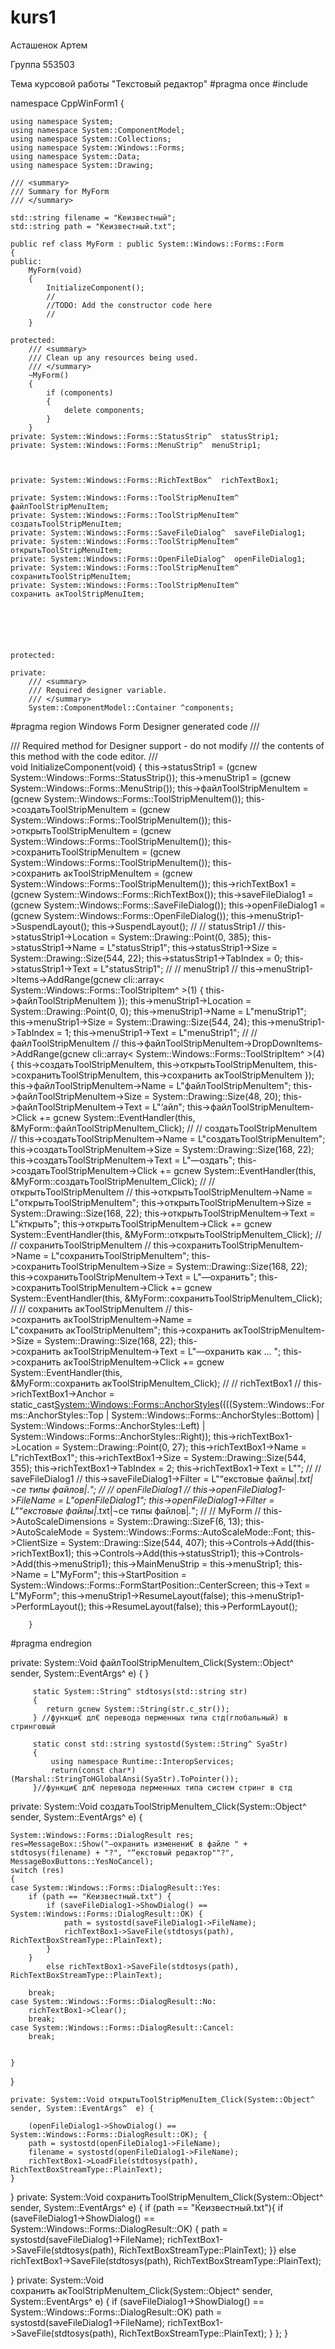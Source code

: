 # kurs1
Асташенок Артем

Группа 553503

Тема курсовой работы "Текстовый редактор"
#pragma once
#include <string>

namespace CppWinForm1 {

	using namespace System;
	using namespace System::ComponentModel;
	using namespace System::Collections;
	using namespace System::Windows::Forms;
	using namespace System::Data;
	using namespace System::Drawing;

	/// <summary>
	/// Summary for MyForm
	/// </summary>

	std::string filename = "Ќеизвестный";
	std::string path = "Ќеизвестный.txt";

	public ref class MyForm : public System::Windows::Forms::Form
	{
	public:
		MyForm(void)
		{
			InitializeComponent();
			//
			//TODO: Add the constructor code here
			//
		}

	protected:
		/// <summary>
		/// Clean up any resources being used.
		/// </summary>
		~MyForm()
		{
			if (components)
			{
				delete components;
			}
		}
	private: System::Windows::Forms::StatusStrip^  statusStrip1;
	private: System::Windows::Forms::MenuStrip^  menuStrip1;



	private: System::Windows::Forms::RichTextBox^  richTextBox1;

	private: System::Windows::Forms::ToolStripMenuItem^  файлToolStripMenuItem;
	private: System::Windows::Forms::ToolStripMenuItem^  создатьToolStripMenuItem;
	private: System::Windows::Forms::SaveFileDialog^  saveFileDialog1;
	private: System::Windows::Forms::ToolStripMenuItem^  открытьToolStripMenuItem;
	private: System::Windows::Forms::OpenFileDialog^  openFileDialog1;
	private: System::Windows::Forms::ToolStripMenuItem^  сохранитьToolStripMenuItem;
	private: System::Windows::Forms::ToolStripMenuItem^  сохранить акToolStripMenuItem;






	protected:

	private:
		/// <summary>
		/// Required designer variable.
		/// </summary>
		System::ComponentModel::Container ^components;

#pragma region Windows Form Designer generated code
		/// <summary>
		/// Required method for Designer support - do not modify
		/// the contents of this method with the code editor.
		/// </summary>
		void InitializeComponent(void)
		{
			this->statusStrip1 = (gcnew System::Windows::Forms::StatusStrip());
			this->menuStrip1 = (gcnew System::Windows::Forms::MenuStrip());
			this->файлToolStripMenuItem = (gcnew System::Windows::Forms::ToolStripMenuItem());
			this->создатьToolStripMenuItem = (gcnew System::Windows::Forms::ToolStripMenuItem());
			this->открытьToolStripMenuItem = (gcnew System::Windows::Forms::ToolStripMenuItem());
			this->сохранитьToolStripMenuItem = (gcnew System::Windows::Forms::ToolStripMenuItem());
			this->сохранить акToolStripMenuItem = (gcnew System::Windows::Forms::ToolStripMenuItem());
			this->richTextBox1 = (gcnew System::Windows::Forms::RichTextBox());
			this->saveFileDialog1 = (gcnew System::Windows::Forms::SaveFileDialog());
			this->openFileDialog1 = (gcnew System::Windows::Forms::OpenFileDialog());
			this->menuStrip1->SuspendLayout();
			this->SuspendLayout();
			// 
			// statusStrip1
			// 
			this->statusStrip1->Location = System::Drawing::Point(0, 385);
			this->statusStrip1->Name = L"statusStrip1";
			this->statusStrip1->Size = System::Drawing::Size(544, 22);
			this->statusStrip1->TabIndex = 0;
			this->statusStrip1->Text = L"statusStrip1";
			// 
			// menuStrip1
			// 
			this->menuStrip1->Items->AddRange(gcnew cli::array< System::Windows::Forms::ToolStripItem^  >(1) { this->файлToolStripMenuItem });
			this->menuStrip1->Location = System::Drawing::Point(0, 0);
			this->menuStrip1->Name = L"menuStrip1";
			this->menuStrip1->Size = System::Drawing::Size(544, 24);
			this->menuStrip1->TabIndex = 1;
			this->menuStrip1->Text = L"menuStrip1";
			// 
			// файлToolStripMenuItem
			// 
			this->файлToolStripMenuItem->DropDownItems->AddRange(gcnew cli::array< System::Windows::Forms::ToolStripItem^  >(4) {
				this->создатьToolStripMenuItem,
					this->открытьToolStripMenuItem, this->сохранитьToolStripMenuItem, this->сохранить акToolStripMenuItem
			});
			this->файлToolStripMenuItem->Name = L"файлToolStripMenuItem";
			this->файлToolStripMenuItem->Size = System::Drawing::Size(48, 20);
			this->файлToolStripMenuItem->Text = L"‘айл";
			this->файлToolStripMenuItem->Click += gcnew System::EventHandler(this, &MyForm::файлToolStripMenuItem_Click);
			// 
			// создатьToolStripMenuItem
			// 
			this->создатьToolStripMenuItem->Name = L"создатьToolStripMenuItem";
			this->создатьToolStripMenuItem->Size = System::Drawing::Size(168, 22);
			this->создатьToolStripMenuItem->Text = L"—оздать";
			this->создатьToolStripMenuItem->Click += gcnew System::EventHandler(this, &MyForm::создатьToolStripMenuItem_Click);
			// 
			// открытьToolStripMenuItem
			// 
			this->открытьToolStripMenuItem->Name = L"открытьToolStripMenuItem";
			this->открытьToolStripMenuItem->Size = System::Drawing::Size(168, 22);
			this->открытьToolStripMenuItem->Text = L"ќткрыть";
			this->открытьToolStripMenuItem->Click += gcnew System::EventHandler(this, &MyForm::открытьToolStripMenuItem_Click);
			// 
			// сохранитьToolStripMenuItem
			// 
			this->сохранитьToolStripMenuItem->Name = L"сохранитьToolStripMenuItem";
			this->сохранитьToolStripMenuItem->Size = System::Drawing::Size(168, 22);
			this->сохранитьToolStripMenuItem->Text = L"—охранить";
			this->сохранитьToolStripMenuItem->Click += gcnew System::EventHandler(this, &MyForm::сохранитьToolStripMenuItem_Click);
			// 
			// сохранить акToolStripMenuItem
			// 
			this->сохранить акToolStripMenuItem->Name = L"сохранить акToolStripMenuItem";
			this->сохранить акToolStripMenuItem->Size = System::Drawing::Size(168, 22);
			this->сохранить акToolStripMenuItem->Text = L"—охранить как ... ";
			this->сохранить акToolStripMenuItem->Click += gcnew System::EventHandler(this, &MyForm::сохранить акToolStripMenuItem_Click);
			// 
			// richTextBox1
			// 
			this->richTextBox1->Anchor = static_cast<System::Windows::Forms::AnchorStyles>((((System::Windows::Forms::AnchorStyles::Top | System::Windows::Forms::AnchorStyles::Bottom)
				| System::Windows::Forms::AnchorStyles::Left)
				| System::Windows::Forms::AnchorStyles::Right));
			this->richTextBox1->Location = System::Drawing::Point(0, 27);
			this->richTextBox1->Name = L"richTextBox1";
			this->richTextBox1->Size = System::Drawing::Size(544, 355);
			this->richTextBox1->TabIndex = 2;
			this->richTextBox1->Text = L"";
			// 
			// saveFileDialog1
			// 
			this->saveFileDialog1->Filter = L"“екстовые файлы|*.txt|¬се типы файлов|*.*";
			// 
			// openFileDialog1
			// 
			this->openFileDialog1->FileName = L"openFileDialog1";
			this->openFileDialog1->Filter = L"“екстовые файлы|*.txt|¬се типы файлов|*.*";
			// 
			// MyForm
			// 
			this->AutoScaleDimensions = System::Drawing::SizeF(6, 13);
			this->AutoScaleMode = System::Windows::Forms::AutoScaleMode::Font;
			this->ClientSize = System::Drawing::Size(544, 407);
			this->Controls->Add(this->richTextBox1);
			this->Controls->Add(this->statusStrip1);
			this->Controls->Add(this->menuStrip1);
			this->MainMenuStrip = this->menuStrip1;
			this->Name = L"MyForm";
			this->StartPosition = System::Windows::Forms::FormStartPosition::CenterScreen;
			this->Text = L"MyForm";
			this->menuStrip1->ResumeLayout(false);
			this->menuStrip1->PerformLayout();
			this->ResumeLayout(false);
			this->PerformLayout();

		}
#pragma endregion

private: System::Void файлToolStripMenuItem_Click(System::Object^  sender, System::EventArgs^  e) {
}
	
		 
		 static System::String^ stdtosys(std::string str) 
		 {
			return gcnew System::String(str.c_str());
		 } //функци€ дл€ перевода перменных типа стд(глобальный) в стринговый

		 static const std::string systostd(System::String^ SyaStr)
		 {
			 using namespace Runtime::InteropServices;
			 return(const char*)(Marshal::StringToHGlobalAnsi(SyaStr).ToPointer());
		 }//функци€ дл€ перевода перменных типа систем стринг в стд


private: System::Void создатьToolStripMenuItem_Click(System::Object^  sender, System::EventArgs^  e) {

	System::Windows::Forms::DialogResult res;
	res=MessageBox::Show("—охранить изменени€ в файле " + stdtosys(filename) + "?", "“екстовый редактор""?", MessageBoxButtons::YesNoCancel);
	switch (res)
	{
	case System::Windows::Forms::DialogResult::Yes:
		if (path == "Ќеизвестный.txt") {
			if (saveFileDialog1->ShowDialog() == System::Windows::Forms::DialogResult::OK) {
				path = systostd(saveFileDialog1->FileName);
				richTextBox1->SaveFile(stdtosys(path), RichTextBoxStreamType::PlainText);
			}
		}
			else richTextBox1->SaveFile(stdtosys(path), RichTextBoxStreamType::PlainText);
		
		break;
	case System::Windows::Forms::DialogResult::No:
		richTextBox1->Clear();
		break;
	case System::Windows::Forms::DialogResult::Cancel:
		break;
		

	}
}

	private: System::Void открытьToolStripMenuItem_Click(System::Object^  sender, System::EventArgs^  e) {

		(openFileDialog1->ShowDialog() == System::Windows::Forms::DialogResult::OK); {
		path = systostd(openFileDialog1->FileName);
		filename = systostd(openFileDialog1->FileName);
		richTextBox1->LoadFile(stdtosys(path), RichTextBoxStreamType::PlainText);
	}
}
private: System::Void сохранитьToolStripMenuItem_Click(System::Object^  sender, System::EventArgs^  e) {
	if (path == "Ќеизвестный.txt"){
		if (saveFileDialog1->ShowDialog() == System::Windows::Forms::DialogResult::OK) {
			path = systostd(saveFileDialog1->FileName);
			richTextBox1->SaveFile(stdtosys(path), RichTextBoxStreamType::PlainText);
		}} else richTextBox1->SaveFile(stdtosys(path), RichTextBoxStreamType::PlainText);

}
private: System::Void сохранить акToolStripMenuItem_Click(System::Object^  sender, System::EventArgs^  e) {
	if (saveFileDialog1->ShowDialog() == System::Windows::Forms::DialogResult::OK) 
		path = systostd(saveFileDialog1->FileName);
		richTextBox1->SaveFile(stdtosys(path), RichTextBoxStreamType::PlainText);
}
};
}
